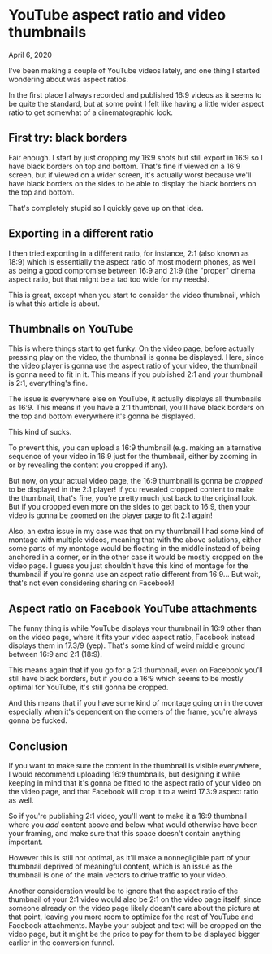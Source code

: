 YouTube aspect ratio and video thumbnails
=========================================
April 6, 2020

I've been making a couple of YouTube videos lately, and one thing I
started wondering about was aspect ratios.

In the first place I always recorded and published 16:9 videos as it
seems to be quite the standard, but at some point I felt like having a
little wider aspect ratio to get somewhat of a cinematographic look.

First try: black borders
------------------------

Fair enough. I start by just cropping my 16:9 shots but still export in
16:9 so I have black borders on top and bottom. That's fine if viewed on
a 16:9 screen, but if viewed on a wider screen, it's actually worst
because we'll have black borders on the sides to be able to display the
black borders on the top and bottom.

That's completely stupid so I quickly gave up on that idea.

Exporting in a different ratio
------------------------------

I then tried exporting in a different ratio, for instance, 2:1 (also
known as 18:9) which is essentially the aspect ratio of most modern
phones, as well as being a good compromise between 16:9 and 21:9 (the
"proper" cinema aspect ratio, but that might be a tad too wide for my
needs).

This is great, except when you start to consider the video thumbnail,
which is what this article is about.

Thumbnails on YouTube
---------------------

This is where things start to get funky. On the video page, before
actually pressing play on the video, the thumbnail is gonna be
displayed. Here, since the video player is gonna use the aspect ratio of
your video, the thumbnail is gonna need to fit in it. This means if you
published 2:1 and your thumbnail is 2:1, everything's fine.

The issue is everywhere else on YouTube, it actually displays all
thumbnails as 16:9. This means if you have a 2:1 thumbnail, you'll have
black borders on the top and bottom everywhere it's gonna be displayed.

This kind of sucks.

To prevent this, you can upload a 16:9 thumbnail (e.g. making an
alternative sequence of your video in 16:9 just for the thumbnail,
either by zooming in or by revealing the content you cropped if any).

But now, on your actual video page, the 16:9 thumbnail is gonna be
*cropped* to be displayed in the 2:1 player! If you revealed cropped
content to make the thumbnail, that's fine, you're pretty much just back
to the original look. But if you cropped even more on the sides to get
back to 16:9, then your video is gonna be zoomed on the player page to
fit 2:1 again!

Also, an extra issue in my case was that on my thumbnail I had some kind
of montage with multiple videos, meaning that with the above solutions,
either some parts of my montage would be floating in the middle instead
of being anchored in a corner, or in the other case it would be mostly
cropped on the video page. I guess you just shouldn't have this kind of
montage for the thumbnail if you're gonna use an aspect ratio different
from 16:9...  But wait, that's not even considering sharing on Facebook!

Aspect ratio on Facebook YouTube attachments
--------------------------------------------

The funny thing is while YouTube displays your thumbnail in 16:9 other
than on the video page, where it fits your video aspect ratio, Facebook
instead displays them in 17.3/9 (yep). That's some kind of weird middle
ground between 16:9 and 2:1 (18:9).

This means again that if you go for a 2:1 thumbnail, even on Facebook
you'll still have black borders, but if you do a 16:9 which seems to be
mostly optimal for YouTube, it's still gonna be cropped.

And this means that if you have some kind of montage going on in the
cover especially when it's dependent on the corners of the frame, you're
always gonna be fucked.

Conclusion
----------

If you want to make sure the content in the thumbnail is visible
everywhere, I would recommend uploading 16:9 thumbnails, but designing
it while keeping in mind that it's gonna be fitted to the aspect ratio
of your video on the video page, and that Facebook will crop it to a
weird 17.3:9 aspect ratio as well.

So if you're publishing 2:1 video, you'll want to make it a 16:9
thumbnail where you *add* content above and below what would otherwise
have been your framing, and make sure that this space doesn't contain
anything important.

However this is still not optimal, as it'll make a nonnegligible part of
your thumbnail deprived of meaningful content, which is an issue as the
thumbnail is one of the main vectors to drive traffic to your video.

Another consideration would be to ignore that the aspect ratio of the
thumbnail of your 2:1 video would also be 2:1 on the video page itself,
since someone already on the video page likely doesn't care about the
picture at that point, leaving you more room to optimize for the rest of
YouTube and Facebook attachments. Maybe your subject and text will be
cropped on the video page, but it might be the price to pay for them to
be displayed bigger earlier in the conversion funnel.
